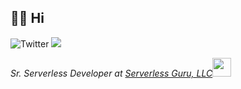 <h2> 👋🏾 Hi </h2>

![Twitter](https://img.shields.io/twitter/url?label=Twitter&style=social&url=https%3A%2F%2Ftwitter.com%2Fgjyoungjr)
<a href="https://www.linkedin.com/in/gjyoungjr/" target="_blank" style="cursor:pointer;" rel="noopener noreferrer">
<img src="https://img.shields.io/badge/LinkedIn-blue?style=flat&logo=linkedin&labelColor=blue%22" />
</a>


<p><em>Sr. Serverless Developer at <a href="https://www.serverlessguru.com/">Serverless Guru, LLC</a><img src="https://media.giphy.com/media/WUlplcMpOCEmTGBtBW/giphy.gif" width="30"> 

</em></p>







<!---
gjyoungjr/gjyoungjr is a ✨ special ✨ repository because its `README.md` (this file) appears on your GitHub profile.
You can click the Preview link to take a look at your changes.
--->
